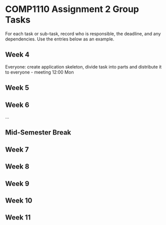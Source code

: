 # COMP1110 Assignment 2 Group Tasks

For each task or sub-task, record who is responsible, the deadline, and any dependencies.
Use the entries below as an example.

## Week 4

Everyone: create application skeleton, divide task into parts and distribute it to everyone - meeting 12:00 Mon

## Week 5


## Week 6

...

## Mid-Semester Break

## Week 7

## Week 8

## Week 9

## Week 10

## Week 11
